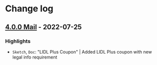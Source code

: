 # Change log

## [4.0.0 Mail](https://github.com/cake-hub/lidl-mail-sketch/tree/v4.0.0) - 2022-07-25

### Highlights

* `Sketch`, `Doc`: "LIDL Plus Coupon" | Added LIDL Plus coupon with new legal info requirement
